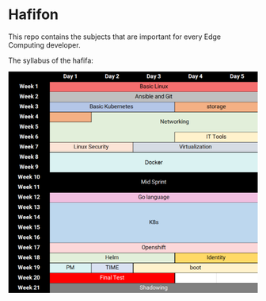 # Hafifon

This repo contains the subjects that are important for every Edge Computing developer.

The syllabus of the hafifa:

![](images/Hafifa4.png)
